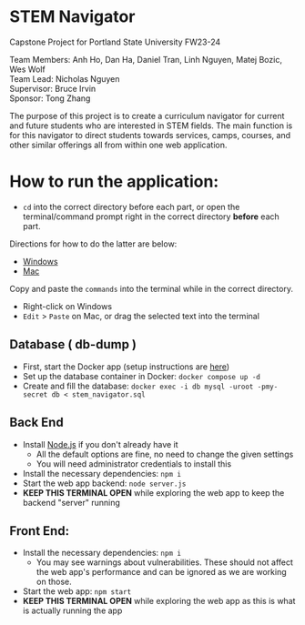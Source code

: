 # STEM Navigator
Capstone Project for Portland State University FW23-24

Team Members:  Anh Ho, Dan Ha, Daniel Tran,
               Linh Nguyen, Matej Bozic, Wes Wolf  
Team Lead:     Nicholas Nguyen  
Supervisor:    Bruce Irvin  
Sponsor:       Tong Zhang  


The purpose of this project is to create a curriculum navigator for current
and future students who are interested in STEM fields.
The main function is for this navigator to direct students towards services,
camps, courses, and other similar offerings all from within one web application.


# How to run the application:
- `cd` into the correct directory before each part, or open the terminal/command
prompt right in the correct directory __before__ each part.

Directions for how to do the latter are below:
- [Windows](https://docs.google.com/document/d/1q8bqvd6FhOafz8Zxq68hQeaFpCEWgvlNUS7upZFeFrc/edit#heading=h.mids18vkm5wp)
- [Mac](https://support.apple.com/guide/terminal/open-new-terminal-windows-and-tabs-trmlb20c7888/mac )

Copy and paste the `commands` into the terminal while in the correct directory.
- Right-click on Windows
- `Edit` > `Paste` on Mac, or drag the selected text into the terminal

## Database ( db-dump )
- First, start the Docker app (setup instructions are [here](https://docs.google.com/document/d/1q8bqvd6FhOafz8Zxq68hQeaFpCEWgvlNUS7upZFeFrc/edit#heading=h.g7oil7w2sfn3))
- Set up the database container in Docker: `docker compose up -d`
- Create and fill the database: `docker exec -i db mysql -uroot -pmy-secret db < stem_navigator.sql`

## Back End
- Install [Node.js](https://nodejs.org/en/download/) if you don't already have it
  - All the default options are fine, no need to change the given settings
  - You will need administrator credentials to install this
- Install the necessary dependencies: `npm i`
- Start the web app backend: `node server.js`
- __KEEP THIS TERMINAL OPEN__ while exploring the web app to keep the backend "server" running

## Front End:
- Install the necessary dependencies: `npm i`
  - You may see warnings about vulnerabilities. These should not affect the web app's
  performance and can be ignored as we are working on those.
- Start the web app: `npm start`
- __KEEP THIS TERMINAL OPEN__ while exploring the web app as this is what is actually running the app
